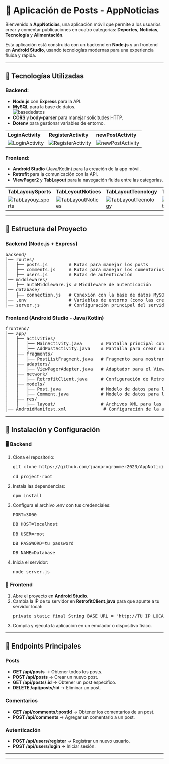 <h1>📱 <strong>Aplicación de Posts - AppNoticias</strong></h1>

<p>Bienvenido a <strong>AppNoticias</strong>, una aplicación móvil que permite a los usuarios crear y comentar publicaciones en cuatro categorías: <strong>Deportes</strong>, <strong>Noticias</strong>, <strong>Tecnología</strong> y <strong>Alimentación</strong>.</p>

<p>Esta aplicación está construida con un backend en <strong>Node.js</strong> y un frontend en <strong>Android Studio</strong>, usando tecnologías modernas para una experiencia fluida y rápida.</p>

<hr>

<h2>🚀 <strong>Tecnologías Utilizadas</strong></h2>

<h3><strong>Backend:</strong></h3>
<ul>
    <li><strong>Node.js</strong> con <strong>Express</strong> para la API.</li>
    <li><strong>MySQL</strong> para la base de datos.</li>
    <img src="https://github.com/user-attachments/assets/9464f7e6-17f5-48ca-8e4a-7215ae78574c" alt="basededatos">
    <li><strong>CORS</strong> y <strong>body-parser</strong> para manejar solicitudes HTTP.</li>
    <li><strong>Dotenv</strong> para gestionar variables de entorno.</li>
</ul>
<table>
  <tr>
    <td><strong>LoginActivity</strong></td>
    <td><strong>RegisterActivity</strong></td>
    <td><strong>newPostActivity</strong></td>
  </tr>
  <tr>
    <td><img src="https://github.com/user-attachments/assets/27d00b59-d73d-443e-8dce-20a1570eedc2" alt="LoginActivity"></td>
    <td><img src="https://github.com/user-attachments/assets/426989b0-f72b-42a8-b5ef-c32d29ccc071" alt="RegisterActivity"></td>
    <td><img src="https://github.com/user-attachments/assets/de108e43-fa42-418a-b25f-8374f52f9e81" alt="newPostActivity"></td>
  </tr>
</table>



<h3><strong>Frontend:</strong></h3>
<ul>
    <li><strong>Android Studio</strong> (Java/Kotlin) para la creación de la app móvil.</li>
    <li><strong>Retrofit</strong> para la comunicación con la API.</li>
    <li><strong>ViewPager2</strong> y <strong>TabLayout</strong> para la navegación fluida entre las categorías.</li>
</ul>

<table>
  <tr>
    <td><strong>TabLayouySports</strong></td>
    <td><strong>TabLeyoutNotices</strong></td>
    <td><strong>TabLayoutTecnology</strong></td>
    <td><strong>TabLayoutAliments</strong></td>
  </tr>
  <tr>
    <td><img src="https://github.com/user-attachments/assets/ba8d4b2e-0395-4e0b-a58f-aa83452f4b44" alt="TabLayouy_sports"></td>
    <td><img src="https://github.com/user-attachments/assets/7784de82-4c33-4791-b024-4aa9a20710e7" alt="TabLayoutNotices"></td>
    <td><img src="https://github.com/user-attachments/assets/e0e94286-219f-4014-a3fb-88f235d5c2e2" alt="TabLayoutTecnology"></td>
    <td><img src="https://github.com/user-attachments/assets/72c7fddc-c322-4ddf-af61-84edc74bede6" alt="TabLayoutAliments"></td>
  </tr>
</table>

<hr>

<h2>📂 <strong>Estructura del Proyecto</strong></h2>

<h3><strong>Backend (Node.js + Express)</strong></h3>
<pre>
backend/
│── routes/
│   ├── posts.js        # Rutas para manejar los posts
│   ├── comments.js     # Rutas para manejar los comentarios
│   ├── users.js        # Rutas de autenticación
│── middlewares/
│   ├── authMiddleware.js # Middleware de autenticación
│── database/
│   ├── connection.js   # Conexión con la base de datos MySQL
│── .env                # Variables de entorno (como las credenciales de la base de datos)
│── server.js           # Configuración principal del servidor
</pre>

<h3><strong>Frontend (Android Studio - Java/Kotlin)</strong></h3>
<pre>
frontend/
│── app/
│   ├── activities/
│   │   ├── MainActivity.java       # Pantalla principal con TabLayout
│   │   ├── AddPostActivity.java    # Pantalla para crear nuevos posts
│   ├── fragments/
│   │   ├── PostListFragment.java   # Fragmento para mostrar los posts por categoría
│   ├── adapters/
│   │   ├── ViewPagerAdapter.java   # Adaptador para el ViewPager2
│   ├── network/
│   │   ├── RetrofitClient.java     # Configuración de Retrofit para consumir la API
│   ├── models/
│   │   ├── Post.java               # Modelo de datos para los posts
│   │   ├── Comment.java            # Modelo de datos para los comentarios
│   ├── res/
│   │   ├── layout/                 # Archivos XML para las vistas
│── AndroidManifest.xml              # Configuración de la aplicación (permisos, actividades)
</pre>

<hr>

<h2>🔧 <strong>Instalación y Configuración</strong></h2>

<h3>🖥️ Backend</h3>
<ol>
    <li>Clona el repositorio:
        <pre>git clone https://github.com/juanprogrammer2023/AppNoticias.git</pre>
        <pre>cd project-root</pre>
    </li>
    <li>Instala las dependencias:
        <pre>npm install</pre>
    </li>
    <li>Configura el archivo .env con tus credenciales:
        <pre>PORT=3000</pre>
        <pre>DB_HOST=localhost</pre>
        <pre>DB_USER=root</pre>
        <pre>DB_PASSWORD=tu_password</pre>
        <pre>DB_NAME=Database</pre>
    </li>
    <li>Inicia el servidor:
        <pre>node server.js</pre>
    </li>
</ol>

<h3>📱 Frontend</h3>
<ol>
    <li>Abre el proyecto en <strong>Android Studio</strong>.</li>
    <li>Cambia la IP de tu servidor en <strong>RetrofitClient.java</strong> para que apunte a tu servidor local:
        <pre>private static final String BASE_URL = "http://TU_IP_LOCAL:3000/";</pre>
    </li>
    <li>Compila y ejecuta la aplicación en un emulador o dispositivo físico.</li>
</ol>

<hr>

<h2>📌 <strong>Endpoints Principales</strong></h2>

<h3><strong>Posts</strong></h3>
<ul>
    <li><strong>GET /api/posts</strong> → Obtener todos los posts.</li>
    <li><strong>POST /api/posts</strong> → Crear un nuevo post.</li>
    <li><strong>GET /api/posts/:id</strong> → Obtener un post específico.</li>
    <li><strong>DELETE /api/posts/:id</strong> → Eliminar un post.</li>
</ul>

<h3><strong>Comentarios</strong></h3>
<ul>
    <li><strong>GET /api/comments/:postId</strong> → Obtener los comentarios de un post.</li>
    <li><strong>POST /api/comments</strong> → Agregar un comentario a un post.</li>
</ul>

<h3><strong>Autenticación</strong></h3>
<ul>
    <li><strong>POST /api/users/register</strong> → Registrar un nuevo usuario.</li>
    <li><strong>POST /api/users/login</strong> → Iniciar sesión.</li>
</ul>

<hr>




<hr>


